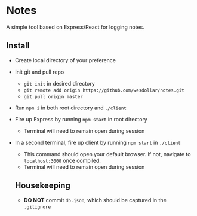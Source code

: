 # Notes

A simple tool based on Express/React for logging notes.

## Install

* Create local directory of your preference
* Init git and pull repo
  * `git init` in desired directory
  * `git remote add origin https://github.com/wesdollar/notes.git`
  * `git pull origin master`
* Run `npm i` in both root directory and `./client`
* Fire up Express by running `npm start` in root directory
  * Terminal will need to remain open during session
* In a second terminal, fire up client by running `npm start` in `./client`
  * This command should open your default browser. If not, navigate to `localhost:3000` once compiled.
  * Terminal will need to remain open during session

  ## Housekeeping
  * **DO NOT** commit `db.json`, which should be captured in the `.gitignore`
